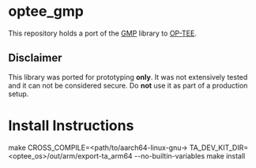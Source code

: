 # optee_gmp
This repository holds a port of the [GMP](https://gmplib.org) library to [OP-TEE](https://www.op-tee.org).

## Disclaimer
This library was ported for prototyping **only**. It was not extensively tested and it can not be considered secure.
Do **not** use it as part of a production setup.

# Install Instructions
make CROSS_COMPILE=<path/to/aarch64-linux-gnu-> TA_DEV_KIT_DIR=<optee_os>/out/arm/export-ta_arm64 --no-builtin-variables
make install